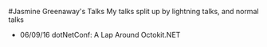 #Jasmine Greenaway's Talks
My talks split up by lightning talks, and normal talks
* 06/09/16 dotNetConf: A Lap Around Octokit.NET
